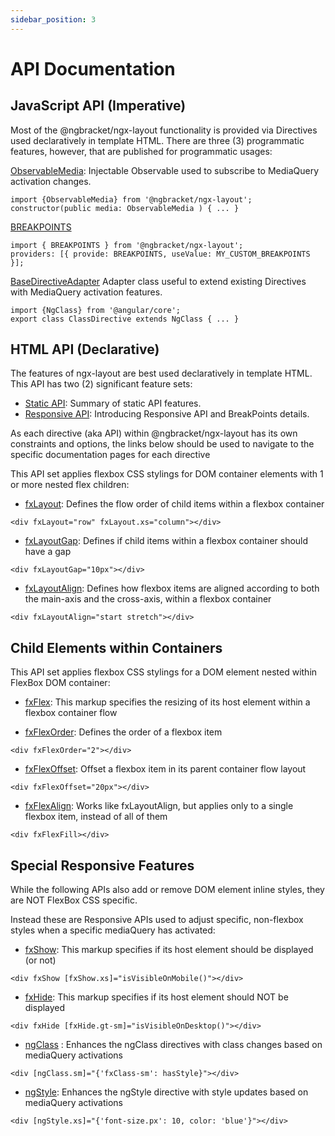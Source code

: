 ```yaml
---
sidebar_position: 3
---
```


# API Documentation

## JavaScript API (Imperative)
Most of the @ngbracket/ngx-layout functionality is provided via Directives used declaratively in template HTML. There are three (3) programmatic features, however, that are published for programmatic usages:

[ObservableMedia](https://github.com/ngbracket/ngx-layout/wiki/ObservableMedia): Injectable Observable used to subscribe to MediaQuery activation changes.

```
import {ObservableMedia} from '@ngbracket/ngx-layout';
constructor(public media: ObservableMedia ) { ... }
```

[BREAKPOINTS](https://github.com/ngbracket/ngx-layout/wiki/BreakPoints)

```
import { BREAKPOINTS } from '@ngbracket/ngx-layout';
providers: [{ provide: BREAKPOINTS, useValue: MY_CUSTOM_BREAKPOINTS }];
```

[BaseDirectiveAdapter](https://github.com/ngbracket/ngx-layout/wiki/BaseDirectiveAdapter)
Adapter class useful to extend existing Directives with MediaQuery activation features.

```
import {NgClass} from '@angular/core';
export class ClassDirective extends NgClass { ... }
```

## HTML API (Declarative)
The features of ngx-layout are best used declaratively in template HTML. This API has two (2) significant feature sets:

- [Static API](https://github.com/ngbracket/ngx-layout/wiki/Declarative-API-Overview): Summary of static API features.
- [Responsive API](https://github.com/ngbracket/ngx-layout/wiki/Responsive-API): Introducing Responsive API and BreakPoints details.

As each directive (aka API) within @ngbracket/ngx-layout has its own constraints and options, the links below should be used to navigate to the specific documentation pages for each directive

This API set applies flexbox CSS stylings for DOM container elements with 1 or more nested flex children:

- [fxLayout](https://github.com/ngbracket/ngx-layout/wiki/fxLayout-API): Defines the flow order of child items within a flexbox container

```
<div fxLayout="row" fxLayout.xs="column"></div>
```

- [fxLayoutGap](https://github.com/ngbracket/ngx-layout/wiki/fxLayoutGap-API): Defines if child items within a flexbox container should have a gap

```
<div fxLayoutGap="10px"></div>
```

- [fxLayoutAlign](https://github.com/ngbracket/ngx-layout/wiki/fxLayoutAlign-API): Defines how flexbox items are aligned according to both the main-axis and the cross-axis, within a flexbox container

```
<div fxLayoutAlign="start stretch"></div>
```

## Child Elements within Containers
This API set applies flexbox CSS stylings for a DOM element nested within FlexBox DOM container:

- [fxFlex](https://github.com/ngbracket/ngx-layout/wiki/fxFlex-API): This markup specifies the resizing of its host element within a flexbox container flow

- [fxFlexOrder](https://github.com/ngbracket/ngx-layout/wiki/fxFlexOrder-API): Defines the order of a flexbox item

```
<div fxFlexOrder="2"></div>
```

- [fxFlexOffset](https://github.com/ngbracket/ngx-layout/wiki/fxFlexOffset-API): Offset a flexbox item in its parent container flow layout

```
<div fxFlexOffset="20px"></div>
```

- [fxFlexAlign](https://github.com/ngbracket/ngx-layout/wiki/fxFlexAlign-API): Works like fxLayoutAlign, but applies only to a single flexbox item, instead of all of them

```
<div fxFlexFill></div>
```

## Special Responsive Features
While the following APIs also add or remove DOM element inline styles, they are NOT FlexBox CSS specific.

Instead these are Responsive APIs used to adjust specific, non-flexbox styles when a specific mediaQuery has activated:

- [fxShow](https://github.com/ngbracket/ngx-layout/wiki/fxShow-API): This markup specifies if its host element should be displayed (or not)

```
<div fxShow [fxShow.xs]="isVisibleOnMobile()"></div>
```

- [fxHide](https://github.com/ngbracket/ngx-layout/wiki/fxHide-API): This markup specifies if its host element should NOT be displayed

```
<div fxHide [fxHide.gt-sm]="isVisibleOnDesktop()"></div>
```

- [ngClass](https://github.com/ngbracket/ngx-layout/wiki/ngClass-API) : Enhances the ngClass directives with class changes based on mediaQuery activations

```
<div [ngClass.sm]="{'fxClass-sm': hasStyle}"></div>
```

- [ngStyle](https://github.com/ngbracket/ngx-layout/wiki/ngStyle-API): Enhances the ngStyle directive with style updates based on mediaQuery activations

```
<div [ngStyle.xs]="{'font-size.px': 10, color: 'blue'}"></div>
```
